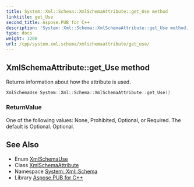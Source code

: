 ```yaml
---
title: System::Xml::Schema::XmlSchemaAttribute::get_Use method
linktitle: get_Use
second_title: Aspose.PUB for C++
description: 'System::Xml::Schema::XmlSchemaAttribute::get_Use method. Returns information about how the attribute is used in C++.'
type: docs
weight: 1200
url: /cpp/system.xml.schema/xmlschemaattribute/get_use/
---
```

## XmlSchemaAttribute::get_Use method


Returns information about how the attribute is used.

```cpp
XmlSchemaUse System::Xml::Schema::XmlSchemaAttribute::get_Use()
```


### ReturnValue

One of the following values: None, Prohibited, Optional, or Required. The default is Optional. Optional.

## See Also

* Enum [XmlSchemaUse](../../xmlschemause/)
* Class [XmlSchemaAttribute](../)
* Namespace [System::Xml::Schema](../../)
* Library [Aspose.PUB for C++](../../../)
